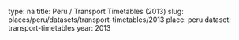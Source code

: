 type: na
title: Peru / Transport Timetables (2013)
slug: places/peru/datasets/transport-timetables/2013
place: peru
dataset: transport-timetables
year: 2013
